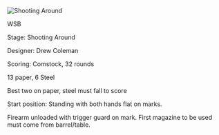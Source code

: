 ![Shooting Around](https://github.com/bagellord/USPSA-Stages/blob/master/31+%20rounds/Get%20Moving%20-%2032%20rounds%20-%20Comstock/Get%20Moving.png)

WSB

Stage: Shooting Around

Designer: Drew Coleman

Scoring: Comstock, 32 rounds

13 paper, 6 Steel

Best two on paper, steel must fall to score

Start position: Standing with both hands flat on marks.

Firearm unloaded with trigger guard on mark. First magazine to be used must come from barrel/table.

